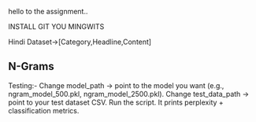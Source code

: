 hello to the assignment..

INSTALL GIT YOU MINGWITS

Hindi Dataset->[Category,Headline,Content]

## N-Grams

Testing:-
Change model_path → point to the model you want (e.g., ngram_model_500.pkl, ngram_model_2500.pkl).
Change test_data_path → point to your test dataset CSV.
Run the script.
It prints perplexity + classification metrics.
